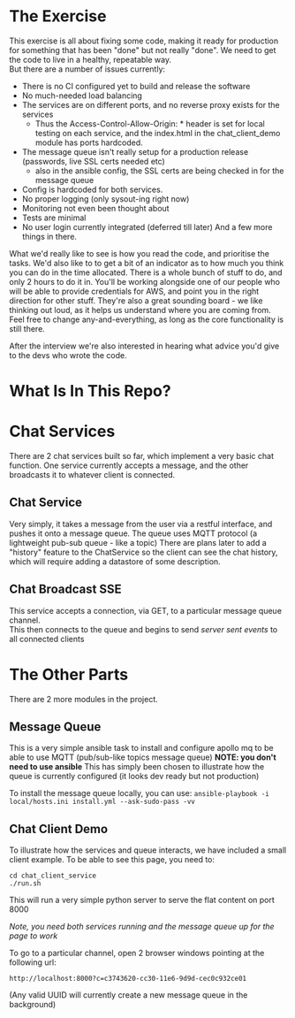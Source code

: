 

The Exercise
============
This exercise is all about fixing some code, making it ready for production for something that has been "done" but not really "done".
We need to get the code to live in a healthy, repeatable way.  
But there are a number of issues currently:

 - There is no CI configured yet to build and release the software
 - No much-needed load balancing
 - The services are on different ports, and no reverse proxy exists for the services
    - Thus the Access-Control-Allow-Origin: * header is set for local testing on each service, and the index.html in the chat_client_demo module has ports hardcoded.
 - The message queue isn't really setup for a production release (passwords, live SSL certs needed etc)
    - also in the ansible config, the SSL certs are being checked in for the message queue
 - Config is hardcoded for both services.
 - No proper logging (only sysout-ing right now)
 - Monitoring not even been thought about
 - Tests are minimal
 - No user login currently integrated (deferred till later)
And a few more things in there.


What we'd really like to see is how you read the code, and prioritise the tasks.
We'd also like to to get a bit of an indicator as to how much you think you can do in the time allocated.
There is a whole bunch of stuff to do, and only 2 hours to do it in.
You'll be working alongside one of our people who will be able to provide credentials for AWS, and point you in the right direction for other stuff.
They're also a great sounding board - we like thinking out loud, as it helps us understand where you are coming from.
Feel free to change any-and-everything, as long as the core functionality is still there.

After the interview we're also interested in hearing what advice you'd give to the devs who wrote the code.


What Is In This Repo?
=====================

Chat Services
=============
There are 2 chat services built so far, which implement a very basic chat function. 
One service currently accepts a message, and the other broadcasts it to whatever client is connected.


Chat Service
------------
Very simply, it takes a message from the user via a restful interface, and pushes it onto a message queue.
The queue uses MQTT protocol (a lightweight pub-sub queue - like a topic)
There are plans later to add a "history" feature to the ChatService so the client can see the chat history, which will require adding a datastore of some description.


Chat Broadcast SSE
------------------
This service accepts a connection, via GET, to a particular message queue channel.  
This then connects to the queue and begins to send _server sent events_ to all connected clients


The Other Parts
===============

There are 2 more modules in the project. 

Message Queue
-------------

This is a very simple ansible task to install and configure apollo mq to be able to use MQTT (pub/sub-like topics message queue)
**NOTE: you don't need to use ansible**
This has simply been chosen to illustrate how the queue is currently configured (it looks dev ready but not production)

To install the message queue locally, you can use:
```ansible-playbook -i local/hosts.ini install.yml --ask-sudo-pass -vv```

Chat Client Demo
----------------

To illustrate how the services and queue interacts, we have included a small client example.
To be able to see this page, you need to:
```
cd chat_client_service
./run.sh
```
This will run a very simple python server to serve the flat content on port 8000

*Note, you need both services running and the message queue up for the page to work*

To go to a particular channel, open 2 browser windows pointing at the following url:

```http://localhost:8000?c=c3743620-cc30-11e6-9d9d-cec0c932ce01```

(Any valid UUID will currently create a new message queue in the background)
